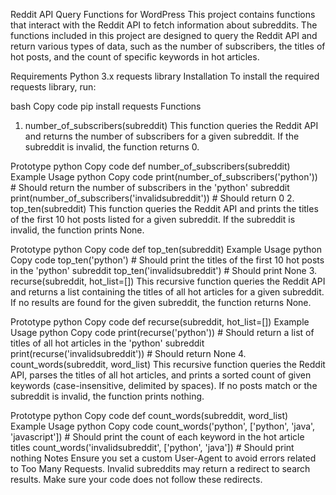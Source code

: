 Reddit API Query Functions for WordPress
This project contains functions that interact with the Reddit API to fetch information about subreddits. The functions included in this project are designed to query the Reddit API and return various types of data, such as the number of subscribers, the titles of hot posts, and the count of specific keywords in hot articles.

Requirements
Python 3.x
requests library
Installation
To install the required requests library, run:

bash
Copy code
pip install requests
Functions
1. number_of_subscribers(subreddit)
This function queries the Reddit API and returns the number of subscribers for a given subreddit. If the subreddit is invalid, the function returns 0.

Prototype
python
Copy code
def number_of_subscribers(subreddit)
Example Usage
python
Copy code
print(number_of_subscribers('python'))  # Should return the number of subscribers in the 'python' subreddit
print(number_of_subscribers('invalidsubreddit'))  # Should return 0
2. top_ten(subreddit)
This function queries the Reddit API and prints the titles of the first 10 hot posts listed for a given subreddit. If the subreddit is invalid, the function prints None.

Prototype
python
Copy code
def top_ten(subreddit)
Example Usage
python
Copy code
top_ten('python')  # Should print the titles of the first 10 hot posts in the 'python' subreddit
top_ten('invalidsubreddit')  # Should print None
3. recurse(subreddit, hot_list=[])
This recursive function queries the Reddit API and returns a list containing the titles of all hot articles for a given subreddit. If no results are found for the given subreddit, the function returns None.

Prototype
python
Copy code
def recurse(subreddit, hot_list=[])
Example Usage
python
Copy code
print(recurse('python'))  # Should return a list of titles of all hot articles in the 'python' subreddit
print(recurse('invalidsubreddit'))  # Should return None
4. count_words(subreddit, word_list)
This recursive function queries the Reddit API, parses the titles of all hot articles, and prints a sorted count of given keywords (case-insensitive, delimited by spaces). If no posts match or the subreddit is invalid, the function prints nothing.

Prototype
python
Copy code
def count_words(subreddit, word_list)
Example Usage
python
Copy code
count_words('python', ['python', 'java', 'javascript'])  # Should print the count of each keyword in the hot article titles
count_words('invalidsubreddit', ['python', 'java'])  # Should print nothing
Notes
Ensure you set a custom User-Agent to avoid errors related to Too Many Requests.
Invalid subreddits may return a redirect to search results. Make sure your code does not follow these redirects.
